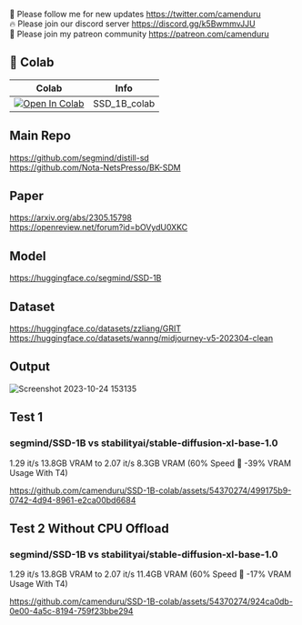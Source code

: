 🐣 Please follow me for new updates https://twitter.com/camenduru <br />
🔥 Please join our discord server https://discord.gg/k5BwmmvJJU <br />
🥳 Please join my patreon community https://patreon.com/camenduru <br />

## 🦒 Colab

| Colab | Info
| --- | --- |
[![Open In Colab](https://colab.research.google.com/assets/colab-badge.svg)](https://colab.research.google.com/github/camenduru/SSD-1B-colab/blob/main/SSD_1B_colab.ipynb) | SSD_1B_colab

## Main Repo
https://github.com/segmind/distill-sd <br />
https://github.com/Nota-NetsPresso/BK-SDM <br />

## Paper
https://arxiv.org/abs/2305.15798 <br />
https://openreview.net/forum?id=bOVydU0XKC <br />

## Model
https://huggingface.co/segmind/SSD-1B

## Dataset
https://huggingface.co/datasets/zzliang/GRIT <br />
https://huggingface.co/datasets/wanng/midjourney-v5-202304-clean <br />

## Output

![Screenshot 2023-10-24 153135](https://github.com/camenduru/SSD-1B-colab/assets/54370274/76b4c4e5-e2c1-485f-9d0d-9b583de02278)


## Test 1
### segmind/SSD-1B vs stabilityai/stable-diffusion-xl-base-1.0

1.29 it/s 13.8GB VRAM to 2.07 it/s 8.3GB VRAM (60% Speed 🚀 -39% VRAM Usage With T4)

https://github.com/camenduru/SSD-1B-colab/assets/54370274/499175b9-0742-4d94-8961-e2ca00bd6684


## Test 2 Without CPU Offload
### segmind/SSD-1B vs stabilityai/stable-diffusion-xl-base-1.0

1.29 it/s 13.8GB VRAM to 2.07 it/s 11.4GB VRAM (60% Speed 🚀 -17% VRAM Usage With T4)

https://github.com/camenduru/SSD-1B-colab/assets/54370274/924ca0db-0e00-4a5c-8194-759f23bbe294

